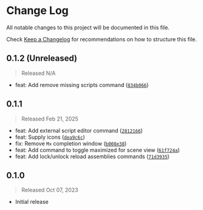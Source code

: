 # Change Log

All notable changes to this project will be documented in this file.

Check [Keep a Changelog](http://keepachangelog.com/) for recommendations on how to structure this file.


## 0.1.2 (Unreleased)
> Released N/A

* feat: Add remove missing scripts command ([`834b066`](../../commit/834b066da4787d5cad1ecdb34c2155ee54669051))

## 0.1.1
> Released Feb 21, 2025

* feat: Add external script editor command ([`2812166`](../../commit/2812166fe927a1b900b5cd716e7fbd45018b5cd5))
* feat: Supply icons ([`dea9c6c`](../../commit/dea9c6c09176e7dcaedcdbcb009d6f825224e8c9))
* fix: Remove `Mx` completion window ([`b008e38`](../../commit/b008e3826c36ea614171389004ff7dcde7ba8efa))
* feat: Add command to toggle maximized for scene view ([`61f724a`](../../commit/61f724a79c2d714bfc28e9e38498226c891f1037))
* feat: Add lock/unlock reload assemblies commands ([`71d3935`](../../commit/71d3935e4aff9602ff9ed8bfc487112187d83013))

## 0.1.0
> Released Oct 07, 2023

* Initial release
